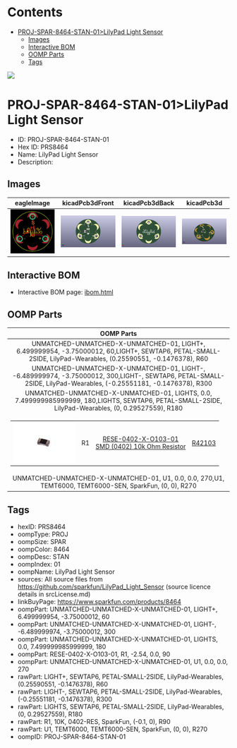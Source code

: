 



Contents
========

* [PROJ-SPAR-8464-STAN-01>LilyPad Light Sensor](#proj-spar-8464-stan-01lilypad-light-sensor)
	* [Images](#images)
	* [Interactive BOM](#interactive-bom)
	* [OOMP Parts](#oomp-parts)
	* [Tags](#tags)
  
![][im]
# PROJ-SPAR-8464-STAN-01>LilyPad Light Sensor

- ID: PROJ-SPAR-8464-STAN-01
- Hex ID: PRS8464
- Name: LilyPad Light Sensor
- Description: 

## Images
  
  

|eagleImage|kicadPcb3dFront|kicadPcb3dBack|kicadPcb3d|
| :---: | :---: | :---: | :---: |
|[![eagleImage](eagleImage_140.png)](eagleImage_600.png)|[![kicadPcb3dFront](kicadPcb3dFront_140.png)](kicadPcb3dFront_600.png)|[![kicadPcb3dBack](kicadPcb3dBack_140.png)](kicadPcb3dBack_600.png)|[![kicadPcb3d](kicadPcb3d_140.png)](kicadPcb3d_600.png)|

## Interactive BOM

- Interactive BOM page: [ibom.html](kicad/bom/ibom.html)

## OOMP Parts
  

|OOMP Parts|
| :---: |
|UNMATCHED-UNMATCHED-X-UNMATCHED-01, LIGHT+, 6.499999954, -3.75000012, 60,LIGHT+, SEWTAP6, PETAL-SMALL-2SIDE, LilyPad-Wearables, (0.25590551, -0.1476378), R60|
|UNMATCHED-UNMATCHED-X-UNMATCHED-01, LIGHT-, -6.489999974, -3.75000012, 300,LIGHT-, SEWTAP6, PETAL-SMALL-2SIDE, LilyPad-Wearables, (-0.25551181, -0.1476378), R300|
|UNMATCHED-UNMATCHED-X-UNMATCHED-01, LIGHTS, 0.0, 7.499999985999999, 180,LIGHTS, SEWTAP6, PETAL-SMALL-2SIDE, LilyPad-Wearables, (0, 0.29527559), R180|
|<table><tr><td>![RESE-0402-X-O103-01](https://raw.githubusercontent.com/oomlout/oomlout_OOMP_parts/main/RESE-0402-X-O103-01/image_140.jpg)</td><td> R1</td><td>[RESE-0402-X-O103-01<br>SMD (0402) 10k Ohm Resistor](https://github.com/oomlout/oomlout_OOMP_parts/tree/main/RESE-0402-X-O103-01/)</td><td>[R42103](https://github.com/oomlout/oomlout_OOMP_parts/tree/main/RESE-0402-X-O103-01/)</td></tr></table>|
|UNMATCHED-UNMATCHED-X-UNMATCHED-01, U1, 0.0, 0.0, 270,U1, TEMT6000, TEMT6000-SEN, SparkFun, (0, 0), R270|

## Tags

- hexID: PRS8464
- oompType: PROJ
- oompSize: SPAR
- oompColor: 8464
- oompDesc: STAN
- oompIndex: 01
- oompName: LilyPad Light Sensor
- sources: All source files from https://github.com/sparkfun/LilyPad_Light_Sensor (source licence details in srcLicense.md)
- linkBuyPage: https://www.sparkfun.com/products/8464
- oompPart: UNMATCHED-UNMATCHED-X-UNMATCHED-01, LIGHT+, 6.499999954, -3.75000012, 60
- oompPart: UNMATCHED-UNMATCHED-X-UNMATCHED-01, LIGHT-, -6.489999974, -3.75000012, 300
- oompPart: UNMATCHED-UNMATCHED-X-UNMATCHED-01, LIGHTS, 0.0, 7.499999985999999, 180
- oompPart: RESE-0402-X-O103-01, R1, -2.54, 0.0, 90
- oompPart: UNMATCHED-UNMATCHED-X-UNMATCHED-01, U1, 0.0, 0.0, 270
- rawPart: LIGHT+, SEWTAP6, PETAL-SMALL-2SIDE, LilyPad-Wearables, (0.25590551, -0.1476378), R60
- rawPart: LIGHT-, SEWTAP6, PETAL-SMALL-2SIDE, LilyPad-Wearables, (-0.25551181, -0.1476378), R300
- rawPart: LIGHTS, SEWTAP6, PETAL-SMALL-2SIDE, LilyPad-Wearables, (0, 0.29527559), R180
- rawPart: R1, 10K, 0402-RES, SparkFun, (-0.1, 0), R90
- rawPart: U1, TEMT6000, TEMT6000-SEN, SparkFun, (0, 0), R270
- oompID: PROJ-SPAR-8464-STAN-01



[im]: kicadPcb3d_450.png
